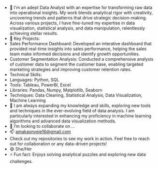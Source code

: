 - 👋 I'm an adept Data Analyst with an expertise for transforming raw data into operational insights. My work blends analytical rigor with creativity, uncovering trends and patterns that drive strategic decision-making. Across various projects,
 I have fine-tuned my expertise in data visualization, statistical analysis, and data manipulation, relentlessly achieving stellar results.
- 👀 Key Projects:
- Sales Performance Dashboard: Developed an interative dashboard that provided real-time insights into sales performance, helping the sales team make informed decisions and identify growth opportunities.
- Customer Segmentation Analysis: Conducted a comprehensive analysis of customer data to segment the customer base, enabling targeted marketing strategies and improving customer retention rates.
- Technical Skills:
- Languages: Python, SQL
- Tools: Tableau, PowerBI, Excel
- Libraries: Pandas, Numpy, Matplotlib, Seaborn
- Techniques: Data Cleaning, Statistical Analysis, Data Visualization, Machine Learning
- 🌱 I am always expanding my knowledge and skills, exploring new tools and techniques in the ever-evolving field of data analysis. I am particularly interested in enhancing my proficiency in machine learning algorithms and advanced data visualization methods.
- 💞️ I’m looking to collaborate on ...
- 📫 amakaonyeje16@gmail.com
- Check out my repositories to see my work in action. Feel free to reach out for collaboration or any data-driven projects!
- 😄 She/Her
- ⚡ Fun fact: Enjoys solving analytical puzzles and exploring new data challenges.

<!---
AmakaOnyeje/AmakaOnyeje is a ✨ special ✨ repository because its `README.md` (this file) appears on your GitHub profile.
You can click the Preview link to take a look at your changes.
--->
